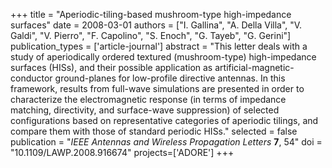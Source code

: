 +++
title = "Aperiodic-tiling-based mushroom-type high-impedance surfaces"
date = 2008-03-01
authors = ["I. Gallina", "A. Della Villa", "V. Galdi", "V. Pierro", "F. Capolino", "S. Enoch", "G. Tayeb", "G. Gerini"]
publication_types = ['article-journal']
abstract = "This letter deals with a study of aperiodically ordered textured (mushroom-type) high-impedance surfaces (HISs), and their possible application as artificial-magnetic-conductor ground-planes for low-profile directive antennas. In this framework, results from full-wave simulations are presented in order to characterize the electromagnetic response (in terms of impedance matching, directivity, and surface-wave suppression) of selected configurations based on representative categories of aperiodic tilings, and compare them with those of standard periodic HISs."
selected = false
publication = "*IEEE Antennas and Wireless Propagation Letters* **7**, 54"
doi = "10.1109/LAWP.2008.916674"
projects=['ADORE']
+++
